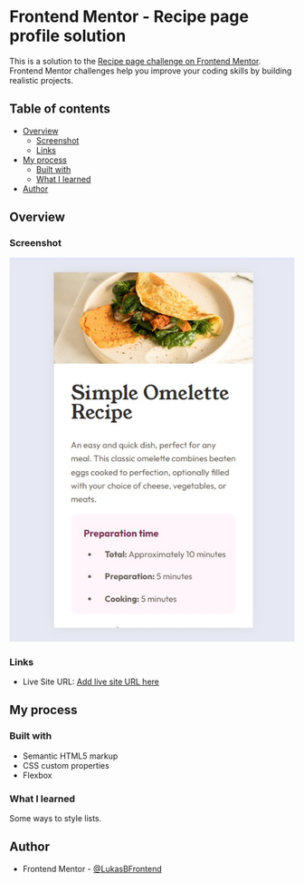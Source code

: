 # Frontend Mentor - Recipe page profile solution

This is a solution to the [Recipe page challenge on Frontend Mentor](https://www.frontendmentor.io/challenges/recipe-page-KiTsR8QQKm).  Frontend Mentor challenges help you improve your coding skills by building realistic projects. 

## Table of contents

- [Overview](#overview)
  - [Screenshot](#screenshot)
  - [Links](#links)
- [My process](#my-process)
  - [Built with](#built-with)
  - [What I learned](#what-i-learned)
- [Author](#author)

## Overview

### Screenshot

![](./solution.jpg)

### Links

- Live Site URL: [Add live site URL here](https://lukasbfrontend.github.io/Recipe-page/)

## My process

### Built with

- Semantic HTML5 markup
- CSS custom properties
- Flexbox

### What I learned

Some ways to style lists.

## Author

- Frontend Mentor - [@LukasBFrontend](https://www.frontendmentor.io/profile/LukasBFrontend)
